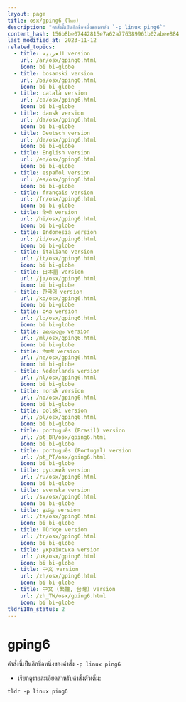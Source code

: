 ```yaml
---
layout: page
title: osx/gping6 (ไทย)
description: "คำสั่งนี้เป็นอีกชื่อหนึ่งของคำสั่ง `-p linux ping6`"
content_hash: 156b8be07442815e7a62a776389961b02abee884
last_modified_at: 2023-11-12
related_topics:
  - title: العربية version
    url: /ar/osx/gping6.html
    icon: bi bi-globe
  - title: bosanski version
    url: /bs/osx/gping6.html
    icon: bi bi-globe
  - title: català version
    url: /ca/osx/gping6.html
    icon: bi bi-globe
  - title: dansk version
    url: /da/osx/gping6.html
    icon: bi bi-globe
  - title: Deutsch version
    url: /de/osx/gping6.html
    icon: bi bi-globe
  - title: English version
    url: /en/osx/gping6.html
    icon: bi bi-globe
  - title: español version
    url: /es/osx/gping6.html
    icon: bi bi-globe
  - title: français version
    url: /fr/osx/gping6.html
    icon: bi bi-globe
  - title: हिन्दी version
    url: /hi/osx/gping6.html
    icon: bi bi-globe
  - title: Indonesia version
    url: /id/osx/gping6.html
    icon: bi bi-globe
  - title: italiano version
    url: /it/osx/gping6.html
    icon: bi bi-globe
  - title: 日本語 version
    url: /ja/osx/gping6.html
    icon: bi bi-globe
  - title: 한국어 version
    url: /ko/osx/gping6.html
    icon: bi bi-globe
  - title: ລາວ version
    url: /lo/osx/gping6.html
    icon: bi bi-globe
  - title: മലയാളം version
    url: /ml/osx/gping6.html
    icon: bi bi-globe
  - title: नेपाली version
    url: /ne/osx/gping6.html
    icon: bi bi-globe
  - title: Nederlands version
    url: /nl/osx/gping6.html
    icon: bi bi-globe
  - title: norsk version
    url: /no/osx/gping6.html
    icon: bi bi-globe
  - title: polski version
    url: /pl/osx/gping6.html
    icon: bi bi-globe
  - title: português (Brasil) version
    url: /pt_BR/osx/gping6.html
    icon: bi bi-globe
  - title: português (Portugal) version
    url: /pt_PT/osx/gping6.html
    icon: bi bi-globe
  - title: русский version
    url: /ru/osx/gping6.html
    icon: bi bi-globe
  - title: svenska version
    url: /sv/osx/gping6.html
    icon: bi bi-globe
  - title: தமிழ் version
    url: /ta/osx/gping6.html
    icon: bi bi-globe
  - title: Türkçe version
    url: /tr/osx/gping6.html
    icon: bi bi-globe
  - title: українська version
    url: /uk/osx/gping6.html
    icon: bi bi-globe
  - title: 中文 version
    url: /zh/osx/gping6.html
    icon: bi bi-globe
  - title: 中文 (繁體, 台灣) version
    url: /zh_TW/osx/gping6.html
    icon: bi bi-globe
tldri18n_status: 2
---
```

# gping6

คำสั่งนี้เป็นอีกชื่อหนึ่งของคำสั่ง `-p linux ping6`

- เรียกดูรายละเอียดสำหรับคำสั่งตัวเต็ม:

`tldr -p linux ping6`
